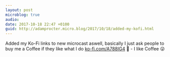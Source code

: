 ```yaml
---
layout: post
microblog: true
audio: 
date: 2017-10-18 22:47 +0100
guid: http://adamprocter.micro.blog/2017/10/18/added-my-kofi.html
---
```

Added my Ko-Fi links to new microcast aswell, basically I just ask people to buy me a Coffee if they like what I do [ko-fi.com/A788IG4](https://ko-fi.com/A788IG4) 🙂 - I like Coffee 😜
